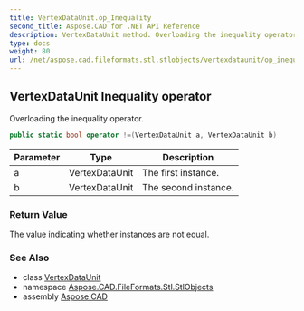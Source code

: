 ```yaml
---
title: VertexDataUnit.op_Inequality
second_title: Aspose.CAD for .NET API Reference
description: VertexDataUnit method. Overloading the inequality operator
type: docs
weight: 80
url: /net/aspose.cad.fileformats.stl.stlobjects/vertexdataunit/op_inequality/
---
```

## VertexDataUnit Inequality operator

Overloading the inequality operator.

```csharp
public static bool operator !=(VertexDataUnit a, VertexDataUnit b)
```

| Parameter | Type | Description |
| --- | --- | --- |
| a | VertexDataUnit | The first instance. |
| b | VertexDataUnit | The second instance. |

### Return Value

The value indicating whether instances are not equal.

### See Also

* class [VertexDataUnit](../)
* namespace [Aspose.CAD.FileFormats.Stl.StlObjects](../../../aspose.cad.fileformats.stl.stlobjects/)
* assembly [Aspose.CAD](../../../)


